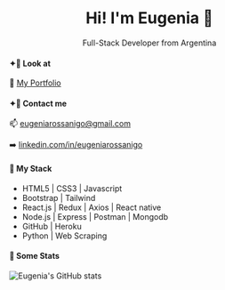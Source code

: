 ### <h1 align="center">Hi! I'm Eugenia 👋</h1>
<p align="center">Full-Stack Developer from Argentina</p>

#### ✦🔸 Look at

🧩 [My Portfolio](https://eugenia-rossanigo.web.app/)

#### ✦🔸 Contact me
📫 eugeniarossanigo@gmail.com

➡️ [linkedin.com/in/eugeniarossanigo](https://linkedin.com/in/eugeniarossanigo)


#### 🔸 My Stack
* HTML5 | CSS3 | Javascript
* Bootstrap | Tailwind
* React.js | Redux | Axios | React native
* Node.js | Express | Postman | Mongodb
* GitHub | Heroku
* Python | Web Scraping

#### 🔸 Some Stats
![Eugenia's GitHub stats](https://github-readme-stats.vercel.app/api?username=eugeniarossanigo&show_icons=true&theme=dark)

